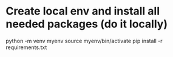 # Create local env and install all needed packages (do it locally)

python -m venv myenv
source myenv/bin/activate
pip install -r requirements.txt